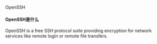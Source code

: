 OpenSSH

#### OpenSSH是什么

OpenSSH is a free SSH protocol suite providing encryption for network services like remote login or remote file transfers.

